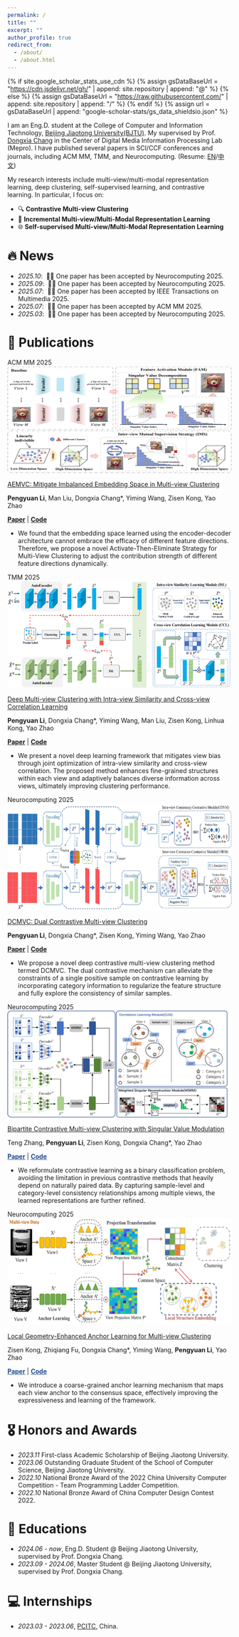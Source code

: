 ```yaml
---
permalink: /
title: ""
excerpt: ""
author_profile: true
redirect_from: 
  - /about/
  - /about.html
---
```


{% if site.google_scholar_stats_use_cdn %}
{% assign gsDataBaseUrl = "https://cdn.jsdelivr.net/gh/" | append: site.repository | append: "@" %}
{% else %}
{% assign gsDataBaseUrl = "https://raw.githubusercontent.com/" | append: site.repository | append: "/" %}
{% endif %}
{% assign url = gsDataBaseUrl | append: "google-scholar-stats/gs_data_shieldsio.json" %}

<span class='anchor' id='about-me'></span>

I am an Eng.D. student at the College of Computer and Information Technology, <a href='https://www.bjtu.edu.cn/'>Beijing Jiaotong University(BJTU)</a>. My supervised by Prof. <a href='https://faculty.bjtu.edu.cn/8516/'>Dongxia Chang</a> in the Center of Digital Media Information Processing Lab (Mepro). I have published several papers in SCI/CCF conferences and journals, including ACM MM, TMM, and Neurocomputing. (Resume: <a href='images/english.pdf'>EN</a>/<a href="images/chinese.pdf">中文</a>)

My research interests include multi-view/multi-modal representation learning, deep clustering, self-supervised learning, and contrastive learning. In particular, I focus on:
- 🔍 **Contrastive Multi-view Clustering**
- 🧠 **Incremental Multi-view/Multi-Modal Representation Learning**
- 🌐 **Self-supervised Multi-view/Multi-Modal Representation Learning**


# 🔥 News
- *2025.10*: &nbsp;🎉🎉 One paper has been accepted by Neurocomputing 2025. 
- *2025.09*: &nbsp;🎉🎉 One paper has been accepted by Neurocomputing 2025. 
- *2025.07*: &nbsp;🎉🎉 One paper has been accepted by IEEE Transactions on Multimedia 2025. 
- *2025.07*: &nbsp;🎉🎉 One paper has been accepted by ACM MM 2025. 
- *2025.03*: &nbsp;🎉🎉 One paper has been accepted by Neurocomputing 2025. 

# 📝 Publications 
<div class='paper-box'><div class='paper-box-image'><div><div class="badge">ACM MM 2025</div><img src='images/AEMVC.png' alt="sym" width="100%" style="height: 240px;"></div></div>
<div class='paper-box-text' markdown="1">

[AEMVC: Mitigate Imbalanced Embedding Space in Multi-view Clustering](https://dl.acm.org/doi/10.1145/3746027.3754697)

**Pengyuan Li**, Man Liu, Dongxia Chang*, Yiming Wang, Zisen Kong, Yao Zhao

[**Paper**](https://dl.acm.org/doi/10.1145/3746027.3754697) | [**Code**](https://github.com/Lummer-Li/AEMVC) 
<strong><span class='show_paper_citations' data='DhtAFkwAAAAJ:ALROH1vI_8AC'></span></strong>
- We found that the embedding space learned using the encoder-decoder architecture cannot embrace the efficacy of different feature directions. Therefore, we propose a novel Activate-Then-Eliminate Strategy for Multi-View Clustering to adjust the contribution strength of different feature directions dynamically.
</div>
</div>



<div class='paper-box'><div class='paper-box-image'><div><div class="badge">TMM 2025</div><img src='images/MISCC.png' alt="sym" width="100%" style="height: 240px;"></div></div>
<div class='paper-box-text' markdown="1">

[Deep Multi-view Clustering with Intra-view Similarity and Cross-view Correlation Learning](#)

**Pengyuan Li**, Dongxia Chang*, Yiming Wang, Man Liu, Zisen Kong, Linhua Kong, Yao Zhao

[**Paper**](#) | [**Code**](https://github.com/Lummer-Li/MISCC) 
<strong><span class='show_paper_citations' data='DhtAFkwAAAAJ:ALROH1vI_8AC'></span></strong>
- We present a novel deep learning framework that mitigates view bias through joint optimization of intra-view similarity and cross-view correlation. The proposed method enhances fine-grained structures within each view and adaptively balances diverse information across views, ultimately improving clustering performance.
</div>
</div>


<div class='paper-box'><div class='paper-box-image'><div><div class="badge">Neurocomputing 2025</div><img src='images/DCMVC.jpg' alt="sym" width="100%" style="height: 240px;"></div></div>
<div class='paper-box-text' markdown="1">

[DCMVC: Dual Contrastive Multi-view Clustering](https://www.sciencedirect.com/science/article/abs/pii/S0925231225005612)

**Pengyuan Li**, Dongxia Chang*, Zisen Kong, Yiming Wang, Yao Zhao

[**Paper**](https://www.sciencedirect.com/science/article/abs/pii/S0925231225005612) | [**Code**](https://github.com/Lummer-Li/DCMVC) 
<strong><span class='show_paper_citations' data='DhtAFkwAAAAJ:ALROH1vI_8AC'></span></strong>
- We propose a novel deep contrastive multi-view clustering method termed DCMVC. The dual contrastive mechanism can alleviate the constraints of a single positive sample on contrastive learning by incorporating category information to regularize the feature structure and fully explore the consistency of similar samples.
</div>
</div>




<div class='paper-box'><div class='paper-box-image'><div><div class="badge">Neurocomputing 2025</div><img src='images/BCMVC.jpg' alt="sym" width="100%" style="height: 240px;"></div></div>
<div class='paper-box-text' markdown="1">

[Bipartite Contrastive Multi-view Clustering with Singular Value Modulation](https://www.sciencedirect.com/science/article/abs/pii/S0925231225022003)

Teng Zhang, **Pengyuan Li**, Zisen Kong, Dongxia Chang*, Yao Zhao

<a href='https://www.sciencedirect.com/science/article/abs/pii/S0925231225022003' style='color: #224b8d; font-size: 1em; font-weight: bolder; text-decoration: underline;'>Paper</a> | <a href='https://github.com/zhangt-make/BCMVC' style='color: #224b8d; font-size: 1em; font-weight: bolder; text-decoration: underline;'>Code</a> 
<strong><span class='show_paper_citations' data='DhtAFkwAAAAJ:ALROH1vI_8AC'></span></strong>
- We reformulate contrastive learning as a binary classification problem, avoiding the limitation in previous contrastive methods that heavily depend on naturally paired data. By capturing sample-level and category-level consistency relationships among multiple views, the learned representations are further refined.
</div>
</div>



<div class='paper-box'><div class='paper-box-image'><div><div class="badge">Neurocomputing 2025</div><img src='images/LGEAC.png' alt="sym" width="100%" style="height: 240px;"></div></div>
<div class='paper-box-text' markdown="1">

[Local Geometry-Enhanced Anchor Learning for Multi-view Clustering](#)

Zisen Kong, Zhiqiang Fu, Dongxia Chang*, Yiming Wang, **Pengyuan Li**, Yao Zhao

<a href='#' style='color: #224b8d; font-size: 1em; font-weight: bolder; text-decoration: underline;'>Paper</a> | <a href='#' style='color: #224b8d; font-size: 1em; font-weight: bolder; text-decoration: underline;'>Code</a> 
<strong><span class='show_paper_citations' data='DhtAFkwAAAAJ:ALROH1vI_8AC'></span></strong>
- We introduce a coarse-grained anchor learning mechanism that maps each view anchor to the consensus space, effectively improving the expressiveness and learning of the framework.
</div>
</div>






# 🎖 Honors and Awards
- *2023.11* First-class Academic Scholarship of Beijing Jiaotong University. 
- *2023.06* Outstanding Graduate Student of the School of Computer Science, Beijing Jiaotong University.
- *2022.10* National Bronze Award of the 2022 China University Computer Competition - Team Programming Ladder Competition.
- *2022.10* National Bronze Award of China Computer Design Contest 2022.


# 📖 Educations
- *2024.06 - now*, Eng.D. Student @ Beijing Jiaotong University, supervised by Prof. Dongxia Chang.
- *2023.09 - 2024.06*, Master Student @ Beijing Jiaotong University, supervised by Prof. Dongxia Chang.

# 💻 Internships
- *2023.03 - 2023.06*, [PCITC](http://www.pcitc.com/), China.

